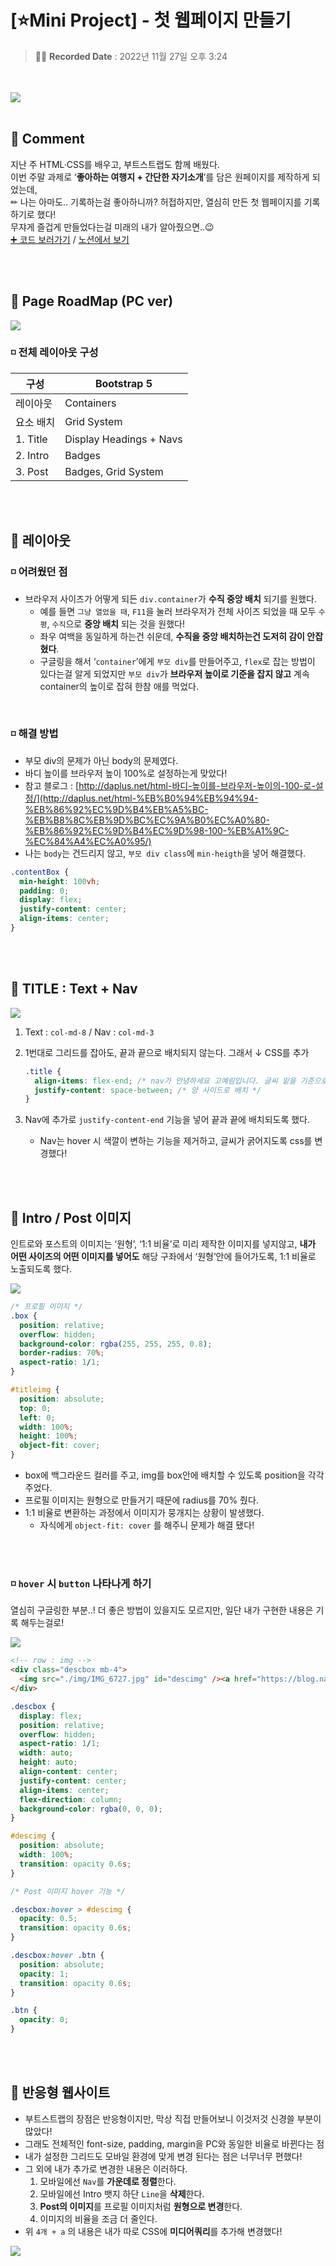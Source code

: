 # [⭐Mini Project] - 첫 웹페이지 만들기

> ✍🏻 **Recorded Date** : 2022년 11월 27일 오후 3:24

<br>
<br>
<img src ="./img/minip_01.png">
<br>
<br>

## 💬 Comment

지난 주 HTML·CSS를 배우고, 부트스트랩도 함께 배웠다.<br>이번 주말 과제로 ‘**좋아하는 여행지 + 간단한 자기소개**’를 담은 원페이지를 제작하게 되었는데,<br>✏ 나는 아마도.. 기록하는걸 좋아하니까? 허접하지만, 열심히 만든 첫 웹페이지를 기록하기로 했다!<br>무쟈게 즐겁게 만들었다는걸 미래의 내가 알아줬으면..😉<br>
[➕ 코드 보러가기](https://github.com/6suk/FrontEndLecture/tree/master/00.MiniProject) / [노션에서 보기](https://6suk.notion.site/Mini-Project-b7d37b056a2141ef8b9b6131e0f14f32)

<br>
<br>

## 🔸 Page RoadMap (PC ver)

<img src ="./img/minip_02.jpg">

<br>

### ◽ 전체 레이아웃 구성

| 구성      | Bootstrap 5             |
| --------- | ----------------------- |
| 레이아웃  | Containers              |
| 요소 배치 | Grid System             |
| 1. Title  | Display Headings + Navs |
| 2. Intro  | Badges                  |
| 3. Post   | Badges, Grid System     |

<br><br>

## 🔸 레이아웃

### ◽ 어려웠던 점

- 브라우저 사이즈가 어떻게 되든 `div.container`가 **수직 중앙 배치** 되기를 원했다.
  - 예를 들면 `그냥 열었을 때`, `F11`을 눌러 브라우저가 전체 사이즈 되었을 때 모두 `수평`, `수직`으로 **중앙 배치** 되는 것을 원했다!
  - 좌우 여백을 동일하게 하는건 쉬운데, **수직을 중앙 배치하는건 도저히 감이 안잡혔다**.
  - 구글링을 해서 ‘`container`’에게 `부모 div`를 만들어주고, `flex`로 잡는 방법이 있다는걸 알게 되었지만 `부모 div`가 **브라우저 높이로 기준을 잡지 않고** 계속 container의 높이로 잡혀 한참 애를 먹었다.

<br>

### ◽ 해결 방법

- 부모 div의 문제가 아닌 body의 문제였다.
- 바디 높이를 브라우저 높이 100%로 설정하는게 맞았다!
- 참고 블로그 : [http://daplus.net/html-바디-높이를-브라우저-높이의-100-로-설정/](http://daplus.net/html-%EB%B0%94%EB%94%94-%EB%86%92%EC%9D%B4%EB%A5%BC-%EB%B8%8C%EB%9D%BC%EC%9A%B0%EC%A0%80-%EB%86%92%EC%9D%B4%EC%9D%98-100-%EB%A1%9C-%EC%84%A4%EC%A0%95/)
- 나는 `body`는 건드리지 않고, `부모 div class`에 `min-heigth`을 넣어 해결했다.

```css
.contentBox {
  min-height: 100vh;
  padding: 0;
  display: flex;
  justify-content: center;
  align-items: center;
}
```

<br><br>

## 🔸 TITLE : Text + Nav

<img src ="./img/minip_03.png">

1. Text : `col-md-8` / Nav : `col-md-3`
2. 1번대로 그리드를 잡아도, 끝과 끝으로 배치되지 않는다. 그래서 ↓ CSS를 추가

   ```css
   .title {
     align-items: flex-end; /* nav가 안녕하세요 고예림입니다. 글씨 밑을 기준으로 정렬 */
     justify-content: space-between; /* 양 사이드로 배치 */
   }
   ```

3. Nav에 추가로 `justify-content-end` 기능을 넣어 끝과 끝에 배치되도록 했다.
   - Nav는 hover 시 색깔이 변하는 기능을 제거하고, 글씨가 굵어지도록 css를 변경했다!

<br><br>

## 🔸 Intro / Post 이미지

인트로와 포스트의 이미지는 ‘원형’, ‘1:1 비율’로 미리 제작한 이미지를 넣지않고,
**내가 어떤 사이즈의 어떤 이미지를 넣어도** 해당 구좌에서 ‘원형’안에 들어가도록, 1:1 비율로 노출되도록 했다.

<img src ="./img/minip_04.png">

```css
/* 프로필 이미지 */
.box {
  position: relative;
  overflow: hidden;
  background-color: rgba(255, 255, 255, 0.8);
  border-radius: 70%;
  aspect-ratio: 1/1;
}

#titleimg {
  position: absolute;
  top: 0;
  left: 0;
  width: 100%;
  height: 100%;
  object-fit: cover;
}
```

- box에 백그라운드 컬러를 주고, img를 box안에 배치할 수 있도록 position을 각각 주었다.
- 프로필 이미지는 원형으로 만들거기 때문에 radius를 70% 줬다.
- 1:1 비율로 변환하는 과정에서 이미지가 뭉개지는 상황이 발생했다.
  - 자식에게 `object-fit: cover` 를 해주니 문제가 해결 됐다!

<br><br>

### ◽ `hover` 시 `button` 나타나게 하기

열심히 구글링한 부분..! 더 좋은 방법이 있을지도 모르지만, 일단 내가 구현한 내용은 기록 해두는걸로!

<img src ="./img/minip_05.gif">

```html
<!-- row : img -->
<div class="descbox mb-4">
  <img src="./img/IMG_6727.jpg" id="descimg" /><a href="https://blog.naver.com/koandjo_" class="btn btn-new">Post View Now</a>
</div>
```

```css
.descbox {
  display: flex;
  position: relative;
  overflow: hidden;
  aspect-ratio: 1/1;
  width: auto;
  height: auto;
  align-content: center;
  justify-content: center;
  align-items: center;
  flex-direction: column;
  background-color: rgba(0, 0, 0);
}

#descimg {
  position: absolute;
  width: 100%;
  transition: opacity 0.6s;
}

/* Post 이미지 hover 기능 */

.descbox:hover > #descimg {
  opacity: 0.5;
  transition: opacity 0.6s;
}

.descbox:hover .btn {
  position: absolute;
  opacity: 1;
  transition: opacity 0.6s;
}

.btn {
  opacity: 0;
}
```

<br><br>

## 🔸 반응형 웹사이트

- 부트스트랩의 장점은 반응형이지만, 막상 직접 만들어보니 이것저것 신경쓸 부분이 많았다!
- 그래도 전체적인 font-size, padding, margin을 PC와 동일한 비율로 바뀐다는 점
- 내가 설정한 그리드도 모바일 환경에 맞게 변경 된다는 점은 너무너무 편했다!
- 그 외에 내가 추가로 변경한 내용은 이러하다.
  1. 모바일에선 `Nav`를 **가운데로 정렬**한다.
  2. 모바일에선 Intro 뱃지 하단 `Line`을 **삭제**한다.
  3. **Post의 이미지**를 프로필 이미지처럼 **원형으로 변경**한다.
  4. 이미지의 비율을 조금 더 줄인다.
- 위 `4개 + a` 의 내용은 내가 따로 CSS에 **미디어쿼리**를 추가해 변경했다!

<img src ="./img/minip_06.png">
<br><br><br><br>
